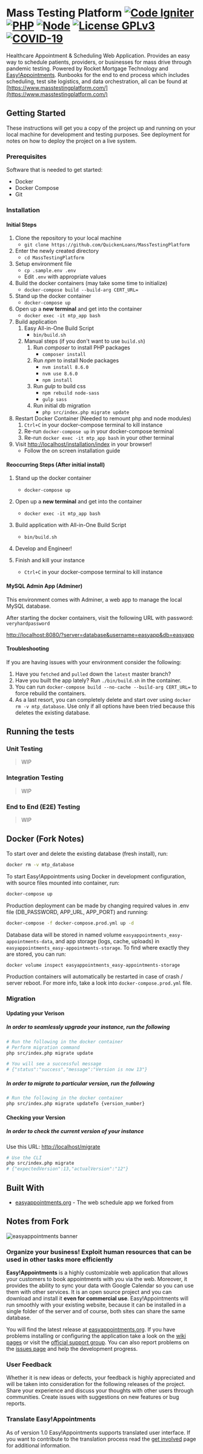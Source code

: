 # Mass Testing Platform [![Code Igniter](https://img.shields.io/badge/CodeIgniter-v3.1.6-red)](https://codeigniter.com) [![PHP](https://img.shields.io/badge/PHP-v7.0-green)](https://www.php.net) [![Node](https://img.shields.io/badge/Node-v8.6.0-green)](https://nodejs.org) [![License GPLv3](https://img.shields.io/badge/license-GPLv3-blue)](https://www.gnu.org/licenses/gpl-3.0.en.html) [![COVID-19](https://img.shields.io/badge/virus-free-brightgreen)](https://www.cdc.gov/coronavirus/2019-ncov/index.html)

Healthcare Appointment & Scheduling Web Application. Provides an easy way to schedule patients, providers, or businesses for mass drive through pandemic testing. Powered by Rocket Mortgage Technology and [Easy!Appointments](https://github.com/alextselegidis/easyappointments).  Runbooks for the end to end process which includes scheduling, test site logistics, and data orchestration, all can be found at [https://www.masstestingplatform.com/](https://www.masstestingplatform.com/)

## Getting Started

These instructions will get you a copy of the project up and running on your local machine for development and testing purposes. See deployment for notes on how to deploy the project on a live system.

### Prerequisites

Software that is needed to get started:

* Docker
* Docker Compose
* Git

### Installation

#### Initial Steps

1) Clone the repository to your local machine
    * `git clone https://github.com/QuickenLoans/MassTestingPlatform`
2) Enter the newly created directory
    * `cd MassTestingPlatform`
3) Setup environment file
    * `cp .sample.env .env`
    * Edit `.env` with appropriate values
4) Build the docker containers (may take some time to initialize)
    * `docker-compose build --build-arg CERT_URL=`
5) Stand up the docker container
    * `docker-compose up`
6) Open up a **new terminal** and get into the container
    * `docker exec -it mtp_app bash`
7) Build application
      1) Easy All-in-One Build Script
          * `bin/build.sh`
      2) Manual steps (if you don't want to use `build.sh`)
          1) Run *composer* to install PHP packages
              * `composer install`
          2) Run *npm* to install Node packages
              * `nvm install 8.6.0`
              * `nvm use 8.6.0`
              * `npm install`
          3) Run *gulp* to build css
              * `npm rebuild node-sass`
              * `gulp sass`
          4) Run initial db migration
              * `php src/index.php migrate update`
8) Restart Docker Container (Needed to remount php and node modules)
      1) `Ctrl+C` in your docker-compose terminal to kill instance
      2) Re-run `docker-compose up` in your docker-compose terminal
      3) Re-run `docker exec -it mtp_app bash` in your other terminal
9) Visit [http://localhost/installation/index](http://localhost/installation/index) in your browser!
    * Follow the on screen installation guide


#### Reoccurring Steps (After initial install)

1) Stand up the docker container
    * `docker-compose up`
2) Open up a **new terminal** and get into the container
    * `docker exec -it mtp_app bash`
3) Build application with All-in-One Build Script
    * `bin/build.sh`

4) Develop and Engineer!
5) Finish and kill your instance
    * `Ctrl+C` in your docker-compose terminal to kill instance

#### MySQL Admin App (Adminer)

This environment comes with Adminer, a web app to manage the local MySQL database.

After starting the docker containers, visit the following URL with password: `veryhardpassword`

<http://localhost:8080/?server=database&username=easyapp&db=easyapp>

#### Troubleshooting

If you are having issues with your environment consider the following:

1) Have you `fetched` and `pulled` down the `latest` master branch?
2) Have you built the app lately? Run `./bin/build.sh` in the container.
3) You can run `docker-compose build --no-cache --build-arg CERT_URL=` to force rebuild the containers.
4) As a last resort, you can completely delete and start over using `docker rm -v mtp_database`. Use only if all options have been tried because this deletes the existing database.

## Running the tests

### Unit Testing

>WIP

### Integration Testing

>WIP

### End to End (E2E) Testing

>WIP

## Docker (Fork Notes)

To start over and delete the existing database (fresh install), run:

```bash
docker rm -v mtp_database
```

To start Easy!Appointments using Docker in development configuration, with source files mounted into container, run:

```bash
docker-compose up
```

Production deployment can be made by changing required values in .env file (DB_PASSWORD, APP_URL, APP_PORT) and running:

```bash
docker-compose -f docker-compose.prod.yml up -d
```

Database data will be stored in named volume `easyappointments_easy-appointments-data`, and app storage (logs, cache, uploads) in `easyappointments_easy-appointments-storage`.
To find where exactly they are stored, you can run:

```bash
docker volume inspect easyappointments_easy-appointments-storage
```

Production containers will automatically be restarted in case of crash / server reboot. For more info, take a look into `docker-compose.prod.yml` file.

### Migration

#### Updating your Verison

##### In order to seamlessly upgrade your instance, run the following

```bash
# Run the following in the docker container
# Perform migration command
php src/index.php migrate update

# You will see a successful message
# {"status":"success","message":"Version is now 13"}
```

##### In order to migrate to particular version, run the following

```bash
# Run the following in the docker container
php src/index.php migrate updateTo {version_number}
```

#### Checking your Version

##### In order to check the current version of your instance

Use this URL: <http://localhost/migrate>

```bash
# Use the CLI
php src/index.php migrate
# {"expectedVersion":13,"actualVersion":"12"}
```



## Built With

* [easyappointments.org](http://easyappointments.org) - The web schedule app we forked from

## Notes from Fork

![easyappointments banner](https://easyappointments.org/img/easyappointments-banner.png)

### Organize your business! Exploit human resources that can be used in other tasks more efficiently

**Easy!Appointments** is a highly customizable web application that allows your customers to book
appointments with you via the web. Moreover, it provides the ability to sync your data with
Google Calendar so you can use them with other services. It is an open source project and you
can download and install it **even for commercial use**. Easy!Appointments will run smoothly with
your existing website, because it can be installed in a single folder of the server and of course,
both sites can share the same database.

You will find the latest release at [easyappointments.org](http://easyappointments.org).
If you have problems installing or configuring the application take a look on the
[wiki pages](https://github.com/alextselegidis/easyappointments/wiki) or visit the
[official support group](https://groups.google.com/forum/#!forum/easy-appointments).
You can also report problems on the [issues page](https://github.com/alextselegidis/easyappointments/issues)
and help the development progress.

### User Feedback

Whether it is new ideas or defects, your feedback is highly appreciated and will be taken into
consideration for the following releases of the project. Share your experience and discuss your
thoughts with other users through communities. Create issues with suggestions on new features or
bug reports.

### Translate Easy!Appointments

As of version 1.0 Easy!Appointments supports translated user interface. If you want to contribute to the
translation process read the [get involved](https://github.com/alextselegidis/easyappointments/blob/master/doc/get-involved.md)
page for additional information.
